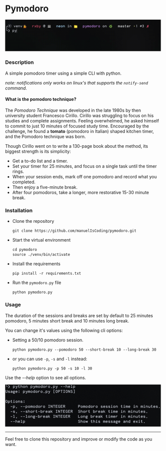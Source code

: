 # Pymodoro
![pymodoro gif](./pymodoro.gif)

### Description
A simple pomodoro timer using a simple CLI with python.

_note: notifications only works on linux's that supports the `notify-send` command._

#### **What is the pomodoro technique?**
The _Pomodoro Technique_ was developed in the late 1980s by then university student Francesco Cirillo. Cirillo was struggling to focus on his studies and complete assignments. Feeling overwhelmed, he asked himself to commit to just 10 minutes of focused study time. Encouraged by the challenge, he found a **tomato** (pomodoro in Italian) shaped kitchen timer, and the Pomodoro technique was born.

Though Cirillo went on to write a 130-page book about the method, its biggest strength is its simplicity:

- Get a to-do list and a timer.
- Set your timer for 25 minutes, and focus on a single task until the timer rings.
- When your session ends, mark off one pomodoro and record what you completed.
- Then enjoy a five-minute break.
- After four pomodoros, take a longer, more restorative 15-30 minute break.

### Installation
- Clone the repository
    ```
    git clone https://github.com/manuelIsCoding/pymodoro.git
    ```
- Start the virtual environment
    ```
    cd pymodoro
    source ./venv/bin/activate
    ```
- Install the requirements
    ```
    pip install -r requirements.txt
    ```
- Run the `pymodoro.py` file
    ```
    python pymodoro.py
    ```

### Usage
The duration of the sessions and breaks are set by default
to 25 minutes pomodoro, 5 minutes short break and 10 minutes long break.

You can change it's values using the following cli options:

- Setting a 50/10 pomodoro session.
    ```
    python pymodoro.py --pomodoro 50 --short-break 10 --long-break 30
    ```
- or you can use `-p`, `-s` and `-l` instead:
    ```
    python pymodoro.py -p 50 -s 10 -l 30
    ```

Use the _--help_ option to see all options.

![CLI Help](./cli-help.png)

___
Feel free to clone this repository and improve or modify the code
as you want.